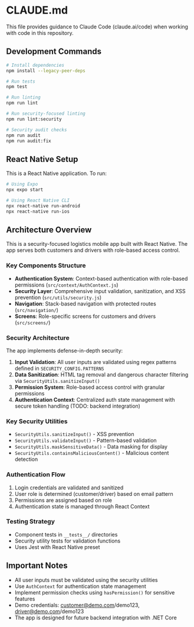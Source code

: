 # CLAUDE.md

This file provides guidance to Claude Code (claude.ai/code) when working with code in this repository.

## Development Commands

```bash
# Install dependencies
npm install --legacy-peer-deps

# Run tests
npm test

# Run linting
npm run lint

# Run security-focused linting
npm run lint:security

# Security audit checks
npm run audit
npm run audit:fix
```

## React Native Setup

This is a React Native application. To run:

```bash
# Using Expo
npx expo start

# Using React Native CLI
npx react-native run-android
npx react-native run-ios
```

## Architecture Overview

This is a security-focused logistics mobile app built with React Native. The app serves both customers and drivers with role-based access control.

### Key Components Structure

- **Authentication System**: Context-based authentication with role-based permissions (`src/context/AuthContext.js`)
- **Security Layer**: Comprehensive input validation, sanitization, and XSS prevention (`src/utils/security.js`)
- **Navigation**: Stack-based navigation with protected routes (`src/navigation/`)
- **Screens**: Role-specific screens for customers and drivers (`src/screens/`)

### Security Architecture

The app implements defense-in-depth security:

1. **Input Validation**: All user inputs are validated using regex patterns defined in `SECURITY_CONFIG.PATTERNS`
2. **Data Sanitization**: HTML tag removal and dangerous character filtering via `SecurityUtils.sanitizeInput()`
3. **Permission System**: Role-based access control with granular permissions
4. **Authentication Context**: Centralized auth state management with secure token handling (TODO: backend integration)

### Key Security Utilities

- `SecurityUtils.sanitizeInput()` - XSS prevention
- `SecurityUtils.validateInput()` - Pattern-based validation
- `SecurityUtils.maskSensitiveData()` - Data masking for display
- `SecurityUtils.containsMaliciousContent()` - Malicious content detection

### Authentication Flow

1. Login credentials are validated and sanitized
2. User role is determined (customer/driver) based on email pattern
3. Permissions are assigned based on role
4. Authentication state is managed through React Context

### Testing Strategy

- Component tests in `__tests__/` directories
- Security utility tests for validation functions
- Uses Jest with React Native preset

## Important Notes

- All user inputs must be validated using the security utilities
- Use `AuthContext` for authentication state management
- Implement permission checks using `hasPermission()` for sensitive features
- Demo credentials: customer@demo.com/demo123, driver@demo.com/demo123
- The app is designed for future backend integration with .NET Core
